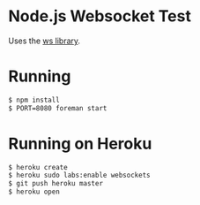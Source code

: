 # Node.js Websocket Test

Uses the [ws library](http://einaros.github.io/ws/).

# Running

``` bash
$ npm install
$ PORT=8080 foreman start
```

# Running on Heroku

``` bash
$ heroku create
$ heroku sudo labs:enable websockets
$ git push heroku master
$ heroku open
```
